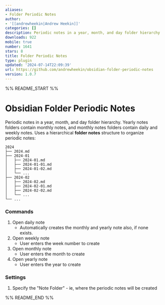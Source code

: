 ```yaml
---
aliases:
- Folder Periodic Notes
author:
- '[[andrewheekin|Andrew Heekin]]'
categories: []
description: Periodic notes in a year, month, and day folder hierarchy.
downloads: 922
mobile: true
number: 1641
stars: 8
title: Folder Periodic Notes
type: plugin
updated: '2024-07-14T22:09:39'
url: https://github.com/andrewheekin/obsidian-folder-periodic-notes
version: 1.0.7
---
```


%% README_START %%

# Obsidian Folder Periodic Notes

Periodic notes in a year, month, and day folder hierarchy. Yearly notes folders contain monthly notes, and monthly notes folders contain daily and weekly notes.
Uses a hierarchical **folder notes** structure to organize periodic notes:

```
2024
├── 2024.md
├── 2024-01
│   ├── 2024-01.md
│   ├── 2024-01-01.md
│   ├── 2024-01-02.md
│   └── ...
├── 2024-02
│   ├── 2024-02.md
│   ├── 2024-02-01.md
│   ├── 2024-02-02.md
│   └── ...
└── ...
```

### Commands
1. Open daily note
    - Automatically creates the monthly and yearly note also, if none exists.
2. Open weekly note
    - User enters the week number to create
3. Open monthly note
    - User enters the month to create
4. Open yearly note
    - User enters the year to create


### Settings
1. Specify the "Note Folder" - ie, where the periodic notes will be created


%% README_END %%